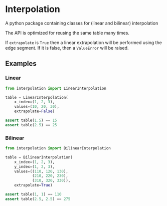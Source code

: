# Interpolation

A python package containing classes for (linear and bilinear) interpolation

The API is optimized for reusing the same table many times.

If `extrapolate` is `True` then a linear extrapolation will be performed using the edge segment.  If
it is false, then a `ValueError` will be raised.

## Examples

### Linear

```python
from interpolation import LinearInterpolation

table = LinearInterpolation(
    x_index=(1, 2, 3),
    values=(10, 20, 30),
    extrapolate=False)

assert table(1.5) == 15
assert table(2.5) == 25

```

### Bilinear

```python
from interpolation import BilinearInterpolation

table = BilinearInterpolation(
    x_index=(1, 2, 3),
    y_index=(1, 2, 3),
    values=((110, 120, 130),
            (210, 220, 230),
            (310, 320, 330)),
    extrapolate=True)

assert table(1, 1) == 110
assert table(2.5, 2.5) == 275
```
